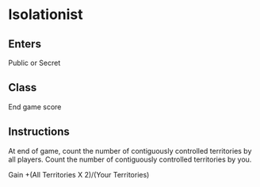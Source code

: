 # Isolationist

## Enters

Public or Secret

## Class

End game score

## Instructions

At end of game, count the number of contiguously controlled territories by all players. Count the number of contiguously controlled territories by you.

Gain +(All Territories X 2)/(Your Territories)

